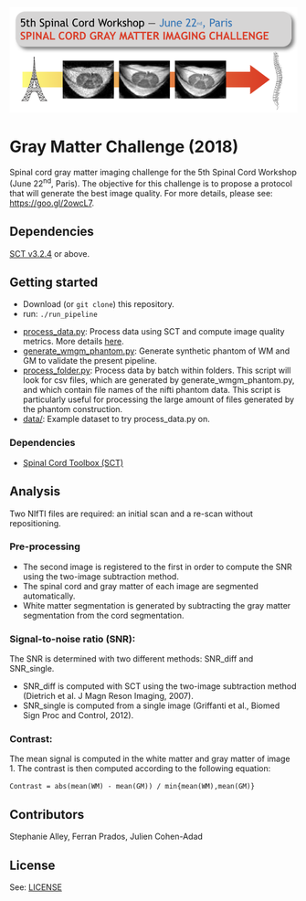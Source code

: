 ![](https://github.com/neuropoly/gm_challenge/blob/master/doc/logo_challenge.png)

# Gray Matter Challenge (2018)
Spinal cord gray matter imaging challenge for the 5th Spinal Cord Workshop (June 22<sup>nd</sup>, Paris).
The objective for this challenge is to propose a protocol that will generate the best image quality. For more details,
please see: https://goo.gl/2owcL7.

## Dependencies

[SCT v3.2.4](https://github.com/neuropoly/spinalcordtoolbox/releases/tag/v3.2.4) or above.

## Getting started

- Download (or `git clone`) this repository.
- run: `./run_pipeline`

* [process_data.py](./process_data.py): Process data using SCT and compute image quality metrics. More details [here](#analysis).
* [generate_wmgm_phantom.py](./generate_wmgm_phantom.py): Generate synthetic phantom of WM and GM to validate the present pipeline.
* [process_folder.py](./process_folder.py): Process data by batch within folders. This script will look for csv files, which are generated by generate_wmgm_phantom.py,
and which contain file names of the nifti phantom data. This script is particularly useful for processing the large amount of files generated by the phantom construction.
* [data/](./data): Example dataset to try process_data.py on.

### Dependencies

- [Spinal Cord Toolbox (SCT)](https://github.com/neuropoly/spinalcordtoolbox)

## Analysis

Two NIfTI files are required: an initial scan and a re-scan without repositioning.

### Pre-processing
- The second image is registered to the first in order to compute the SNR using the two-image subtraction method.
- The spinal cord and gray matter of each image are segmented automatically.
- White matter segmentation is generated by subtracting the gray matter segmentation from the cord segmentation.

### Signal-to-noise ratio (SNR):
The SNR is determined with two different methods: SNR_diff and SNR_single.
- SNR_diff is computed with SCT using the two-image subtraction method (Dietrich et al. J Magn Reson Imaging, 2007).
- SNR_single is computed from a single image (Griffanti et al., Biomed Sign Proc and Control, 2012).

### Contrast:
The mean signal is computed in the white matter and gray matter of image 1. The contrast is then computed according to the following equation:

~~~
Contrast = abs(mean(WM) - mean(GM)) / min{mean(WM),mean(GM)}
~~~

## Contributors
Stephanie Alley, Ferran Prados, Julien Cohen-Adad

## License
See: [LICENSE](./LICENSE)
